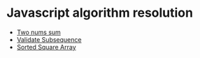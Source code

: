 # Javascript algorithm resolution 




- [Two nums sum](https://github.com/eltoncampos1/-Algorithms-questions/tree/main/two-nums-sum)
- [Validate Subsequence](https://github.com/eltoncampos1/-Algorithms-questions/tree/main/validate-subsequence)
- [Sorted Square Array](https://github.com/eltoncampos1/-Algorithms-questions/tree/main/sorted-square-array)
